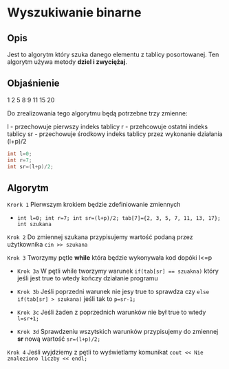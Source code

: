 # Wyszukiwanie binarne

## Opis
Jest to algorytm który szuka danego elementu z tablicy posortowanej. Ten algorytm używa metody <strong>dziel i zwyciężaj</strong>.

## Objaśnienie

1 2 5 8 9 11 15 20

Do zrealizowania tego algorytmu będą potrzebne trzy zmienne:

l - przechowuje pierwszy indeks tablicy
r - przehcowuje ostatni indeks tablicy
sr - przechowuje środkowy indeks tablicy przez wykonanie działania (l+p)/2

```c++
int l=0;
int r=7;
int sr=(l+p)/2;
```


## Algorytm

`Krork 1` Pierwszym krokiem będzie zdefiniowanie zmiennych
* `int l=0; int r=7; int sr=(l+p)/2; tab[7]={2, 3, 5, 7, 11, 13, 17}; int szukana`

`Krok 2` Do zmiennej szukana przypisujemy wartość podaną przez użytkownika `cin >> szukana`

`Krok 3` Tworzymy pętle <strong>while</strong> która będzie wykonywała kod dopóki l<=p

* `Krok 3a` W pętli while tworzymy warunek `if(tab[sr] == szuakna)` który jeśli jest true to wtedy kończy działanie programu

* `Krok 3b` Jeśli poprzedni warunek nie jesy true to sprawdza czy `else if(tab[sr] > szukana)` jeśli tak to `p=sr-1;`

* `Krok 3c` Jeśli żaden z poprzednich warunków nie był true to wtedy `l=sr+1;`

* `Krok 3d` Sprawdzeniu wszytskich warunków przypisujemy do zmiennej <strong>sr</strong> nową wartość `sr=(l+p)/2;`

`Krok 4` Jeśli wyjdziemy z pętli to wyświetlamy komunikat `cout << Nie znaleziono liczby << endl;`


